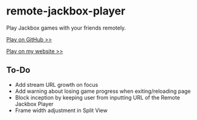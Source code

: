 # remote-jackbox-player

Play Jackbox games with your friends remotely.

[Play on GitHub >>](https://isaacyakl.github.io/remote-jackbox-player/)

[Play on my website >>](https://remote-jackbox-player.isaacyakl.com)

## To-Do

-  Add stream URL growth on focus
-  Add warning about losing game progress when exiting/reloading page
-  Block inception by keeping user from inputting URL of the Remote Jackbox Player
-  Frame width adjustment in Split View
